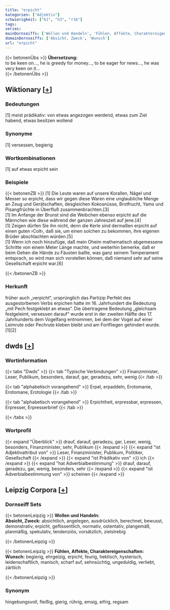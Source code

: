 ```yaml
---
title: "erpicht"
kategorien: ["Adjektiv"]
schwierigkeit: ["k1", "h3", "r16"]
tags:
series:
mainDornseiffs: ['Wollen und Handeln', 'Fühlen, Affekte, Charaktereigenschaften']
domainDornseiffs: ['Absicht, Zweck', 'Wunsch']
url: "erpicht"
---
```


{{< betonenÜbs >}}
**Übersetzung:**  
to be keen on..., he is greedy for money..., to be eager for news..., he was very keen on it...  
{{< /betonenÜbs >}}

## Wiktionary [[+](https://de.wiktionary.org/wiki/erpicht)]

### Bedeutungen
[1] meist prädikativ: von etwas angezogen werdend, etwas zum Ziel habend, etwas besitzen wollend  

### Synonyme
[1] versessen, begierig  

### Wortkombinationen
[1] auf etwas erpicht sein  

### Beispiele
{{< betonenZB >}}
[1] Die Leute waren auf unsere Korallen, Nägel und Messer so erpicht, dass wir gegen diese Waren eine unglaubliche Menge an Zeug und Gerätschaften, desgleichen Kokosnüsse, Brotfrucht, Yams und Pisangfrüchte in Überfluß zusammenbrachten.[3]  
[1] Im Anfange der Brunst sind die Weibchen ebenso erpicht auf die Männchen wie diese während der ganzen Jahreszeit auf jene.[4]  
[1] Zeigen dürfen Sie ihn nicht, denn die Kerle sind dermaßen erpicht auf einen guten ›Colt‹, daß sie, um einen solchen zu bekommen, ihre eigenen Brüder abschlachten würden.[5]  
[1] Wenn ich noch hinzufüge, daß mein Oheim mathematisch abgemessene Schritte von einem Meter Länge machte, und weiterhin bemerke, daß er beim Gehen die Hände zu Fäusten ballte, was ganz seinem Temperament entsprach, so wird man sich vorstellen können, daß niemand sehr auf seine Gesellschaft erpicht war.[6]  

{{< /betonenZB >}}
### Herkunft
früher auch „verpicht“, ursprünglich das Partizip Perfekt des ausgestorbenen Verbs erpichen hatte im 16. Jahrhundert die Bedeutung „mit Pech festgeklebt an etwas“. Die übertragene Bedeutung „gleichsam festgeleimt, versessen darauf“ wurde erst in der zweiten Hälfte des 17. Jahrhunderts dem Vogelfang entnommen, bei dem der Vogel auf einer Leimrute oder Pechrute kleben bleibt und am Fortfliegen gehindert wurde.[1][2]  



## dwds [[+](https://www.dwds.de/wb/erpicht)]

### Wortinformation
{{< tabs "Dwds" >}}
{{< tab "Typische Verbindungen" >}}
Finanzminister, Leser, Publikum, besonders, darauf, gar, geradezu, sehr, wenig
{{< /tab >}}

{{< tab "alphabetisch vorangehend" >}}
Erpel, erpaddeln, Erotomanie, Erotomane, Erotologie
{{< /tab >}}

{{< tab "alphabetisch vorangehend" >}}
Erpichtheit, erpressbar, erpressen, Erpresser, Erpresserbrief
{{< /tab >}}

{{< /tabs >}}

### Wortprofil
{{< expand "Überblick" >}} drauf, darauf, geradezu, gar, Leser, wenig, besonders, Finanzminister, sehr, Publikum {{< /expand >}}
{{< expand "ist Adjektivattribut von" >}} Leser, Finanzminister, Publikum, Politiker, Gesellschaft {{< /expand >}}
{{< expand "ist Prädikativ von" >}} ich {{< /expand >}}
{{< expand "hat Adverbialbestimmung" >}} drauf, darauf, geradezu, gar, wenig, besonders, sehr {{< /expand >}}
{{< expand "ist Adverbialbestimmung von" >}} scheinen {{< /expand >}}

## Leipzig Corpora [[+](https://corpora.uni-leipzig.de/en/res?word=erpicht&corpusId=deu_newscrawl-public_2018)]

### Dornseiff Sets
{{< betonenLeipzig >}}
**Wollen und Handeln:**  
**Absicht, Zweck:** absichtlich, angelegen, ausdrücklich, berechnet, bewusst, demonstrativ, erpicht, geflissentlich, normativ, ostentativ, plangemäß, planmäßig, spekulativ, tendenziös, vorsätzlich, zielstrebig  

{{< /betonenLeipzig >}}


{{< betonenLeipzig >}}
**Fühlen, Affekte, Charaktereigenschaften:**  
**Wunsch:** begierig, ehrgeizig, erpicht, feurig, hektisch, hysterisch, leidenschaftlich, manisch, scharf auf, sehnsüchtig, ungeduldig, verliebt, zärtlich  

{{< /betonenLeipzig >}}

### Synonym
hingebungsvoll, fleißig, gierig, rührig, emsig, eifrig, regsam

